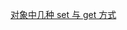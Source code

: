 <!--
 * @Author: TerryMin
 * @Date: 2023-03-26 08:52:25
 * @LastEditors: TerryMin
 * @LastEditTime: 2023-03-26 08:53:21
 * @Description: Vue框架基本知识
-->
[对象中几种 set 与 get 方式](https://blog.csdn.net/yivisir/article/details/114270332)
